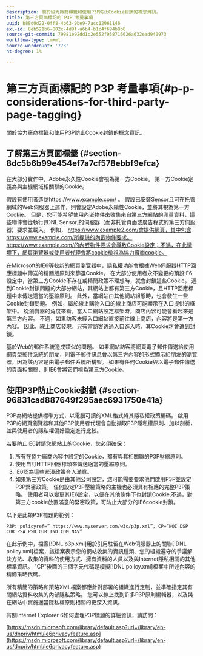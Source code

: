 ```yaml
---
description: 關於協力廠商標籤和使用P3P防止Cookie封鎖的概念資訊。
title: 第三方頁面標記的 P3P 考量事項
uuid: b88d0d22-0ff8-4b63-9be9-7acc12061146
exl-id: 8eb521b6-802c-4d9f-a6b4-b1c4f694b8b8
source-git-commit: 79981e92dd1c2e552f958716626a632ead940973
workflow-type: tm+mt
source-wordcount: '773'
ht-degree: 1%

---
```


# 第三方頁面標記的 P3P 考量事項{#p-p-considerations-for-third-party-page-tagging}

關於協力廠商標籤和使用P3P防止Cookie封鎖的概念資訊。

## 了解第三方頁面標籤 {#section-8dc5b6b99e454ef7a7cf578ebbf9efca}

在大部分實作中，Adobe永久性Cookie會視為第一方Cookie。 第一方Cookie定義為與主機網域相關聯的Cookie。

假設有使用者造訪https://www.example.com/ 。 假設已安裝Sensor且可在托管網域的Web伺服器上運作，則會設定Adobe永續性Cookie，並將其視為第一方Cookie。 但是，您可能希望使用內嵌物件來收集來自第三方網站的測量資料，這些物件會從執行[!DNL Sensor]的伺服器（而非托管頁面或廣告程式的第三方伺服器）要求並載入。 例如， https://www.example2.com/會提供網頁，其中包含https://www.example.com/所提供的內嵌物件要求。 https://www.example.com/的內嵌物件要求會導致Cookie設定；不過，在此情境下，網頁瀏覽器或使用者代理會將cookie檢視為協力廠商cookie。

在Microsoft的IE6等較新的網頁瀏覽器中，隱私權功能會根據Web伺服器HTTP回應標題中傳送的精簡版原則來篩選Cookie。 在大部分使用者永不變更的預設IE6設定中，當第三方Cookie不存在或精簡政策不理想時，就會封鎖這些Cookie。 遇到Cookie封鎖問題的大部分網站，其網站上都有第三方Cookie，且HTTP回應標題中未傳送適當的壓縮原則。 此外，當網站由其他網站組態時，也會發生一些Cookie封鎖問題。 例如，屬於線上購物入口的線上商店可能顯示在入口提供的框架中。 從瀏覽器的角度來看，當入口網站設定框架時，商店內容可能會看起來是第三方內容。 不過，如果訪客未經入口網站直接前往線上商店，內容將是第一方內容。 因此，線上商店發現，只有當訪客透過入口進入時，其Cookie才會遭到封鎖。

基於Web的郵件系統造成類似的問題。 如果網站訪客將網頁電子郵件傳送給使用網頁型郵件系統的朋友，則電子郵件訊息會以第三方內容的形式顯示給朋友的瀏覽器，因為該內容是由電子郵件系統所構架。 如果有任何Cookie與以電子郵件傳送的頁面相關聯，則IE6會將它們視為第三方Cookie。

## 使用P3P防止Cookie封鎖 {#section-96831cad887649f295aec6931750e41a}

P3P為網站提供標準方式，以電腦可讀的XML格式將其隱私權政策編碼。 啟用P3P的網頁瀏覽器和其他P3P使用者代理會自動擷取P3P隱私權原則、加以剖析，並與使用者的隱私權偏好設定進行比較。

若要防止IE6封鎖您網站上的Cookie，您必須確保：

1. 所有在協力廠商內容中設定的Cookie，都有與其相關聯的P3P壓縮原則。
1. 使用自訂HTTP回應標頭來傳送適當的壓縮原則。
1. IE6認為這些緊湊政策令人滿意。
1. 如果第三方Cookie是由其他公司設定，您可能需要要求他們啟用P3P並設定P3P緊密政策。 任何設定P3P壓縮策略的主機也必須具有相應的完整P3P策略。 使用者可以變更其IE6設定，以便在其他條件下也封鎖Cookie;不過，對第三方cookie放置滿意的緊密政策，可防止大部分的IE6cookie封鎖。

以下是此類P3P標題的範例：

```
P3P: policyref=” https://www.myserver.com/w3c/p3p.xml”, CP=”NOI DSP COR PSA PSD OUR IND COM NAV”
```

在此示例中，檔案[!DNL p3p.xml]用於引用駐留在Web伺服器上的關聯[!DNL policy.xml]檔案，該檔案表示您的網站收集的資訊種類、您的組織遵守的爭議解決方法、收集的資料的使用方式、擁有資料的人員以及與Internet隱私相關的其他標準資訊。 &quot;CP&quot;後面的三個字元代碼是模擬[!DNL policy.xml]檔案中所述內容的精簡策略代碼。

所有精簡的策略和策略XML檔案都應針對部署的組織進行定制，並準確指定其有關網站資料收集的內部隱私策略。 您可以線上找到許多P3P原則編輯器，以及與在網站中實施適當隱私權原則相關的更深入資訊。

有關Internet Explorer 6如何處理P3P標題的詳細資訊，請訪問：

[https://msdn.microsoft.com/library/default.asp?url=/library/en-us/dnpriv/html/ie6privacyfeature.asp](https://msdn.microsoft.com/library/default.asp?url=/library/en-us/dnpriv/html/ie6privacyfeature.asp)
